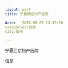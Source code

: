 ```yaml
--- 
layout: post 
title: 宁夏西京妇产医院

date:   2016-05-03 13:39:56 
categories:其他  
city:兰州
  
--- 
```

   
宁夏西京妇产医院

信息

